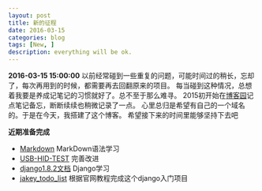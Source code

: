 ```yaml
---
layout: post
title: 新的征程
date: 2016-03-15
categories: blog
tags: [New, ]
description: everything will be ok.
---
```



**2016-03-15 15:00:00**
以前经常碰到一些重复的问题，可能时间过的稍长，忘却了，每次再用到的时候，都需要再去回翻原来的项目。
每当碰到这种情况，总想着我要是养成记笔记的习惯就好了。总不至于那么难寻。
2015初开始在[博客园](http://home.cnblogs.com/u/jakeyChen/)记点笔记备忘，断断续续也稍微记录了一点。
心里总归是希望有自己的一个域名的。于是在今天，我搭建了这个博客。
希望接下来的时间里能够坚持下去吧

**近期准备完成**
- [Markdown](http://markdown.tw/) MarkDown语法学习
- [USB-HID-TEST](http://git.oschina.net/jakey.chen/USB-HID-TEST) 完善改进
- [django1.8.2文档](http://python.usyiyi.cn/django/index.html) Django学习
- [jakey_todo_list](https://github.com/JakeyChen/jakey_todo_list) 根据官网教程完成这个django入门项目
